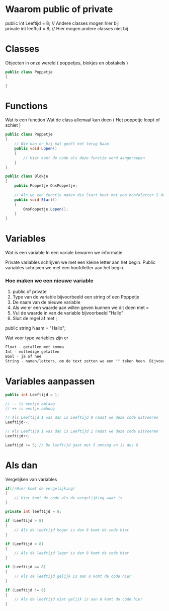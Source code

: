 # Waarom public of private

public int Leeftijd = 8; // Andere classes mogen hier bij  
private int leeftijd = 8; // Hier mogen andere classes niet bij

# Classes

Objecten in onze wereld ( poppetjes, blokjes en obstakels )

```csharp
public class Poppetje  
{

}
```

# Functions
Wat is een function
Wat de class allemaal kan doen ( Het poppetje loopt of schiet )

```csharp
public class Poppetje
{
    // Wie kan er bij Wat geeft het terug Naam
    public void Lopen()
    {
        // Hier komt de code als deze functie word aangeroepen
    }
}
```

```csharp
public class Blokje
{
    public Poppetje OnsPoppetje;
    
    // Als we een functie maken die Start heet met een hoofdletter S dan roept Unity die aan zodra het spel start.
    public void Start()
    {
        OnsPoppetje.Lopen();
    }
}
```

# Variables
Wat is een variable
In een variale bewaren we informatie

Private variables schrijven we met een kleine letter aan het begin.
Public variables schrijven we met een hoofdletter aan het begin.

### Hoe maken we een nieuwe variable

1. public of private
2. Type van de variable bijvoorbeeld een string of een Poppetje
3. De naam van de nieuwe variable
4. Als we er een waarde aan willen geven kunnen we dit doen met =
5. Vul de waarde in van de variable bijvoorbeeld "Hallo"
6. Sluit de regel af met ;

public string Naam = "Hallo";

Wat voor type variables zijn er

```csharp
Float - getallen met komma  
Int - volledige getallen  
Bool - ja of nee  
String - namen/letters, om de text zetten we een "" teken heen. Bijvoorbeeld "Hallo"
```

# Variables aanpassen

```csharp
public int Leeftijd = 1;

// -- is eentje omlaag
// ++ is eentje omhoog

// Als Leeftijd 1 was dan is Leeftijd 0 nadat we deze code uitvoeren
Leeftijd--;

// Als Leeftijd 1 was dan is Leeftijd 2 nadat we deze code uitvoeren
Leeftijd++;
```
```csharp
Leeftijd += 5; // De leeftijd gaat met 5 omhoog en is dus 6
```

# Als dan
Vergelijken van variables

```csharp
if(//Hier komt de vergelijking)
{
    // Hier komt de code als de vergelijking waar is
}

private int leeftijd = 8;

if (Leeftijd > 8)
{
    // Als de leeftijd hoger is dan 8 komt de code hier
}

if (Leeftijd < 8)
{
    // Als de leeftijd lager is dan 8 komt de code hier
}

if (Leeftijd == 8)
{
    // Als de leeftijd gelijk is aan 8 komt de code hier
}

if (Leeftijd != 8)
{
    // Als de leeftijd niet gelijk is aan 8 komt de code hier
}
```